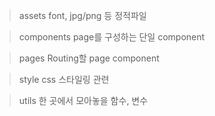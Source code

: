 > assets
> font, jpg/png 등 정적파일

> components
> page를 구성하는 단일 component

> pages
> Routing할 page component

> style
> css 스타일링 관련

> utils
> 한 곳에서 모아놓을 함수, 변수
